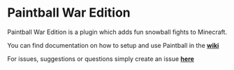 # Paintball War Edition
Paintball War Edition is a plugin which adds fun snowball fights to Minecraft.

You can find documentation on how to setup and use Paintball in the [**wiki**](https://github.com/PaintballWarEdition/Paintball-Wiki/wiki)

For issues, suggestions or questions simply create an issue [**here**](https://github.com/PaintballWarEdition/Paintball-Issues/issues)
